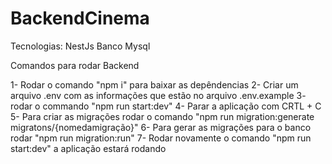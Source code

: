 # BackendCinema

Tecnologias:
  NestJs
  Banco Mysql

Comandos para rodar Backend

1- Rodar o comando "npm i" para baixar as depêndencias
2- Criar um arquivo .env com as informações que estão no arquivo .env.example
3- rodar o commando "npm run start:dev"
4- Parar a aplicação com CRTL + C
5- Para criar as migrações rodar o comando "npm run migration:generate migratons/{nomedamigração}"
6- Para gerar as migrações para o banco rodar "npm run migration:run"
7- Rodar novamente o comando "npm run start:dev" a aplicação estará rodando


